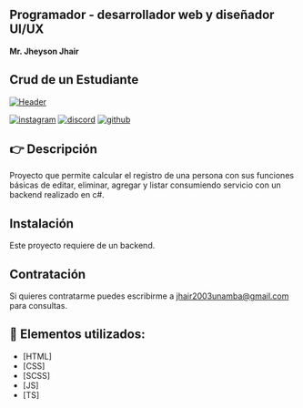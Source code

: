 ## Programador - desarrollador web y diseñador UI/UX
**Mr. Jheyson Jhair**

## Crud de un Estudiante
[![Header](https://nombre.vukki.net/significado/imagen/0-0-0-0-0/M/jhair.jpg "Header")]()

[![instagram](https://img.shields.io/static/v1?label=&message=instagram&color=5B51D8&logo=instagram&logoColor=white&style=for-the-badge)](https://www.instagram.com/jheyson_jhair_aa/)
[![discord](https://img.shields.io/static/v1?label=&message=discord&color=7289da&logo=discord&logoColor=white&style=for-the-badge)](https://discord.gg/2J7dPnURHc)
[![github](https://img.shields.io/static/v1?label=&message=github&color=171515&logo=github&logoColor=white&style=for-the-badge)](https://github.com/JheysonJhair)

## 👉 Descripción
Proyecto que permite calcular el registro de una persona con sus funciones básicas de editar, eliminar, agregar y listar consumiendo servicio con un backend realizado en c#.

## Instalación
Este proyecto requiere de un backend.

## Contratación
Si quieres contratarme puedes escribirme  a jhair2003unamba@gmail.com para consultas.

## 📝 Elementos utilizados:
- [HTML]
- [CSS]
- [SCSS]
- [JS]
- [TS]
